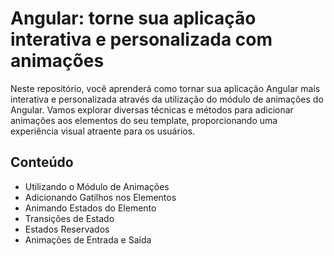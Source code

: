 # Angular: torne sua aplicação interativa e personalizada com animações
Neste repositório, você aprenderá como tornar sua aplicação Angular mais interativa e personalizada através da utilização do módulo de animações do Angular. Vamos explorar diversas técnicas e métodos para adicionar animações aos elementos do seu template, proporcionando uma experiência visual atraente para os usuários.

## Conteúdo
- Utilizando o Módulo de Animações
- Adicionando Gatilhos nos Elementos
- Animando Estados do Elemento
- Transições de Estado
- Estados Reservados
- Animações de Entrada e Saída
